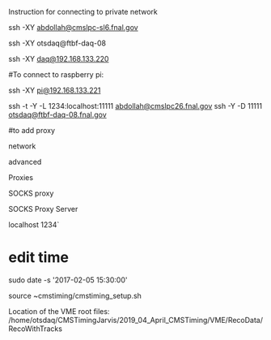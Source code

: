 Instruction for connecting to private network

 ssh -XY abdollah@cmslpc-sl6.fnal.gov

ssh -XY otsdaq@ftbf-daq-08

ssh -XY daq@192.168.133.220


#To connect to raspberry pi:

ssh -XY pi@192.168.133.221


ssh -t -Y -L 1234:localhost:11111 abdollah@cmslpc26.fnal.gov ssh -Y -D 11111 otsdaq@ftbf-daq-08.fnal.gov


#to add proxy

network

advanced

Proxies

SOCKS proxy

SOCKS Proxy Server

localhost    1234`

# edit time

sudo date -s '2017-02-05 15:30:00'

source ~cmstiming/cmstiming_setup.sh

Location of the VME root files:
/home/otsdaq/CMSTimingJarvis/2019_04_April_CMSTiming/VME/RecoData/RecoWithTracks




